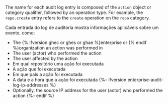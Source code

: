 The name for each audit log entry is composed of the `action` object or category qualifier, followed by an operation type. For example, the `repo.create` entry refers to the `create` operation on the `repo` category.

Cada entrada do log de auditoria mostra informações aplicáveis sobre um evento, como:

- The {% ifversion ghec or ghes or ghae %}enterprise or {% endif %}organization an action was performed in
- The user (actor) who performed the action
- The user affected by the action
- Em qual repositório uma ação foi executada
- A ação que foi executada
- Em que país a ação foi executada
- A data e a hora que a ação foi executada
{%- ifversion enterprise-audit-log-ip-addresses %}
- Optionally, the source IP address for the user (actor) who performed the action
{%- endif %}
